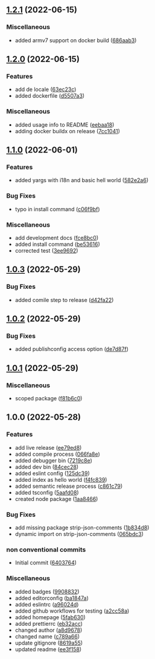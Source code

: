 ## [1.2.1](https://github.com/Mario-F/nodecli/compare/v1.2.0...v1.2.1) (2022-06-15)


### Miscellaneous

* added armv7 support on docker build ([686aab3](https://github.com/Mario-F/nodecli/commit/686aab3b834508692aaa80d6bd9bf3bc76b916ea))

## [1.2.0](https://github.com/Mario-F/nodecli/compare/v1.1.0...v1.2.0) (2022-06-15)


### Features

* add de locale ([63ec23c](https://github.com/Mario-F/nodecli/commit/63ec23ce19308698a3b7de7413f559c0f8c46df3))
* added dockerfile ([d5507a3](https://github.com/Mario-F/nodecli/commit/d5507a356748f7a7256077c7d2c3f03d26b5a15d))


### Miscellaneous

* added usage info to README ([eebaa18](https://github.com/Mario-F/nodecli/commit/eebaa1845b7a2a4ef339a8825f1d0b87cf94df28))
* adding docker buildx on release ([7cc1041](https://github.com/Mario-F/nodecli/commit/7cc1041766362dc5643470ec9d6e2ff3a013735b))

## [1.1.0](https://github.com/Mario-F/nodecli/compare/v1.0.3...v1.1.0) (2022-06-01)


### Features

* added yargs with i18n and basic hell world ([582e2a6](https://github.com/Mario-F/nodecli/commit/582e2a6f2a1add9aeb7a0be81a75732cc409c187))


### Bug Fixes

* typo in install command ([c06f9bf](https://github.com/Mario-F/nodecli/commit/c06f9bff1f76626e7c4e8632719c57a1dcb345f4))


### Miscellaneous

* add development docs ([fce8bc0](https://github.com/Mario-F/nodecli/commit/fce8bc030745b4e63d30b63afde104b05ecba509))
* added install command ([be53616](https://github.com/Mario-F/nodecli/commit/be53616d22ab89bc24e265136f1a9d8b74562d2c))
* corrected test ([3ee9692](https://github.com/Mario-F/nodecli/commit/3ee96920ba63cecabe204dccbb62a4eaf39d799b))

## [1.0.3](https://github.com/Mario-F/nodecli/compare/v1.0.2...v1.0.3) (2022-05-29)


### Bug Fixes

* added comile step to release ([d42fa22](https://github.com/Mario-F/nodecli/commit/d42fa226e82a5b746ff9d610f0718344e1e3176d))

## [1.0.2](https://github.com/Mario-F/nodecli/compare/v1.0.1...v1.0.2) (2022-05-29)


### Bug Fixes

* added publishconfig access option ([de7d87f](https://github.com/Mario-F/nodecli/commit/de7d87f52d25fa8a8f912a6a570c47ed4edfdf91))

## [1.0.1](https://github.com/Mario-F/nodecli/compare/v1.0.0...v1.0.1) (2022-05-29)


### Miscellaneous

* scoped package ([f81b6c0](https://github.com/Mario-F/nodecli/commit/f81b6c08d2652dd80e65e6a081b5429787da3d59))

## 1.0.0 (2022-05-28)


### Features

* add live release ([ee79ed8](https://github.com/Mario-F/nodecli/commit/ee79ed8b82f21fde2d84d661d2af9c4ab7977abe))
* added compile process ([066fa8e](https://github.com/Mario-F/nodecli/commit/066fa8e71ca0e556085587dc6e04689d8fb3b5ee))
* added debugger bin ([7219c8e](https://github.com/Mario-F/nodecli/commit/7219c8ea8c05949aafd7f7684f8a6a86106a6a94))
* added dev bin ([84cec28](https://github.com/Mario-F/nodecli/commit/84cec286914af25eb83c743f0fdb525ce477b0e0))
* added eslint config ([125dc39](https://github.com/Mario-F/nodecli/commit/125dc3962c0f3d3a25776a6f1bd419b90cae44bc))
* added index as hello world ([f4fc839](https://github.com/Mario-F/nodecli/commit/f4fc839b06c62bb05a7655b905423931cc43748d))
* added semantic release process ([c861c79](https://github.com/Mario-F/nodecli/commit/c861c79af6abb4ca420fd3c963e0b5b41c2429c2))
* added tsconfig ([5aafd08](https://github.com/Mario-F/nodecli/commit/5aafd0810d0ddd8016e7bde65e08dafd549a5a5c))
* created node package ([1aa8466](https://github.com/Mario-F/nodecli/commit/1aa84668297c3c90ebbbd6f7aab4c93b414db2c4))


### Bug Fixes

* add missing package strip-json-comments ([1b834d8](https://github.com/Mario-F/nodecli/commit/1b834d83c16b189782f21512a4b09a3e0eef6321))
* dynamic import on strip-json-comments ([065bdc3](https://github.com/Mario-F/nodecli/commit/065bdc375cbf82a9212933bbfb21b2a027ecc12e))


### non conventional commits

* Initial commit ([6403764](https://github.com/Mario-F/nodecli/commit/64037645ef22ef2bcba652c33270b4e146a85f61))


### Miscellaneous

* added badges ([9908832](https://github.com/Mario-F/nodecli/commit/99088326f453ca9038b94796fc405ede2fd6e9d5))
* added editorconfig ([ba1847a](https://github.com/Mario-F/nodecli/commit/ba1847a652be2afbad0c039c85334c5c00d74c3a))
* added eslintrc ([a96024d](https://github.com/Mario-F/nodecli/commit/a96024d3f0166a7937e4818b549806f52ae460b8))
* added github workflows for testing ([a2cc58a](https://github.com/Mario-F/nodecli/commit/a2cc58a17f990c0b045dda144aa99d79fd82127b))
* added homepage ([5fab630](https://github.com/Mario-F/nodecli/commit/5fab630cc06e78c1a006b3452796be9712d00b12))
* added prettierrc ([eb32acc](https://github.com/Mario-F/nodecli/commit/eb32acc49caddc8400e24c1018eb60a8f813cb59))
* changed author ([a8d9678](https://github.com/Mario-F/nodecli/commit/a8d9678a4f9d4534be9090256b5a050c30622d69))
* changed name ([c789a66](https://github.com/Mario-F/nodecli/commit/c789a66a6f333730b474b832f6773ec3a4c3c529))
* update gitignore ([8619a55](https://github.com/Mario-F/nodecli/commit/8619a5530d0689935862e6dfdcbf468625668745))
* updated readme ([ee3f158](https://github.com/Mario-F/nodecli/commit/ee3f158296154af95c9b87c6e13eb453e7773b07))
